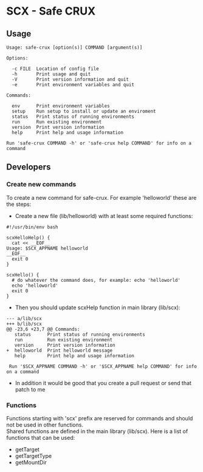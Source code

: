 
# SCX - Safe CRUX

## Usage

```
Usage: safe-crux [option(s)] COMMAND [argument(s)]

Options:

  -c FILE  Location of config file
  -h       Print usage and quit
  -V       Print version information and quit
  -e       Print environment variables and quit

Commands:

  env      Print environment variables
  setup    Run setup to install or update an enviroment
  status   Print status of running environments
  run      Run existing environment
  version  Print version information
  help     Print help and usage information

Run 'safe-crux COMMAND -h' or 'safe-crux help COMMAND' for info on a command
```


## Developers

### Create new commands

To create a new command for safe-crux. For example 'helloworld' these are the steps:

* Create a new file (lib/helloworld) with at least some required functions:
```
#!/usr/bin/env bash

scxHelloHelp() {
  cat << __EOF__
Usage: $SCX_APPNAME helloworld
__EOF__
  exit 0
}

scxHello() {
  # do whatever the command does, for example: echo 'helloworld'
  echo 'helloworld'
  exit 0
}
```

* Then you should update scxHelp function in main library (lib/scx):
```
--- a/lib/scx
+++ b/lib/scx
@@ -23,6 +23,7 @@ Commands:
   status      Print status of running environments
   run         Run existing environment
   version     Print version information
+  helloworld  Print helloworld message
   help        Print help and usage information
 
 Run '$SCX_APPNAME COMMAND -h' or '$SCX_APPNAME help COMMAND' for info on a command
```

* In addition it would be good that you create a pull request or send that patch to me


### Functions

Functions starting with 'scx' prefix are reserved for commands and should not be used in other functions.  
Shared functions are defined in the main library (lib/scx). Here is a list of functions that can be used:
* getTarget
* getTargetType
* getMountDir
